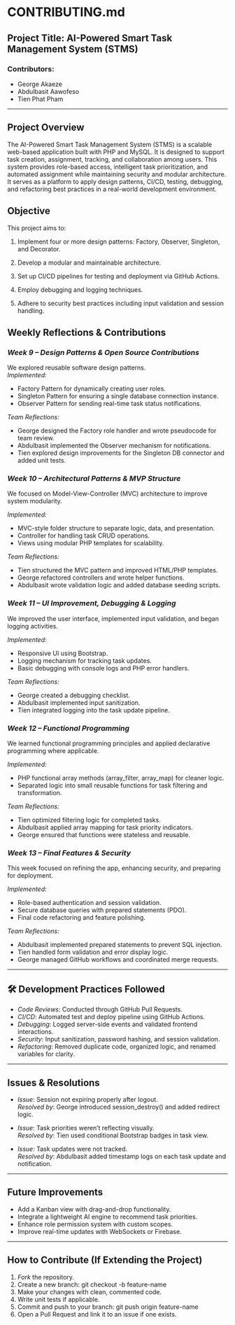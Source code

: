# CONTRIBUTING.md

## Project Title: AI-Powered Smart Task Management System (STMS)

### Contributors:
- George Akaeze  
- Abdulbasit Aawofeso  
- Tien Phat Pham

---

## Project Overview

The AI-Powered Smart Task Management System (STMS) is a scalable web-based application built with PHP and MySQL. It is designed to support task creation, assignment, tracking, and collaboration among users. This system provides role-based access, intelligent task prioritization, and automated assignment while maintaining security and modular architecture. It serves as a platform to apply design patterns, CI/CD, testing, debugging, and refactoring best practices in a real-world development environment.

## Objective
This project aims to:

1. Implement four or more design patterns: Factory, Observer, Singleton, and Decorator.

2. Develop a modular and maintainable architecture.

3. Set up CI/CD pipelines for testing and deployment via GitHub Actions.

4. Employ debugging and logging techniques.

5. Adhere to security best practices including input validation and session handling.



## Weekly Reflections & Contributions

### *Week 9 – Design Patterns & Open Source Contributions*
We explored reusable software design patterns.  
*Implemented:*
- Factory Pattern for dynamically creating user roles.
- Singleton Pattern for ensuring a single database connection instance.
- Observer Pattern for sending real-time task status notifications.

*Team Reflections:*
- George designed the Factory role handler and wrote pseudocode for team review.
- Abdulbasit implemented the Observer mechanism for notifications.
- Tien explored design improvements for the Singleton DB connector and added unit tests.

### *Week 10 – Architectural Patterns & MVP Structure*
We focused on Model-View-Controller (MVC) architecture to improve system modularity.

*Implemented:*
- MVC-style folder structure to separate logic, data, and presentation.
- Controller for handling task CRUD operations.
- Views using modular PHP templates for scalability.

*Team Reflections:*
- Tien structured the MVC pattern and improved HTML/PHP templates.
- George refactored controllers and wrote helper functions.
- Abdulbasit wrote validation logic and added database seeding scripts.

### *Week 11 – UI Improvement, Debugging & Logging*
We improved the user interface, implemented input validation, and began logging activities.

*Implemented:*
- Responsive UI using Bootstrap.
- Logging mechanism for tracking task updates.
- Basic debugging with console logs and PHP error handlers.

*Team Reflections:*
- George created a debugging checklist.
- Abdulbasit implemented input sanitization.
- Tien integrated logging into the task update pipeline.

### *Week 12 – Functional Programming*
We learned functional programming principles and applied declarative programming where applicable.

*Implemented:*
- PHP functional array methods (array_filter, array_map) for cleaner logic.
- Separated logic into small reusable functions for task filtering and transformation.

*Team Reflections:*
- Tien optimized filtering logic for completed tasks.
- Abdulbasit applied array mapping for task priority indicators.
- George ensured that functions were stateless and reusable.

### *Week 13 – Final Features & Security*
This week focused on refining the app, enhancing security, and preparing for deployment.

*Implemented:*
- Role-based authentication and session validation.
- Secure database queries with prepared statements (PDO).
- Final code refactoring and feature polishing.

*Team Reflections:*
- Abdulbasit implemented prepared statements to prevent SQL injection.
- Tien handled form validation and error display logic.
- George managed GitHub workflows and coordinated merge requests.

---

## 🛠️ Development Practices Followed
- *Code Reviews*: Conducted through GitHub Pull Requests.
- *CI/CD*: Automated test and deploy pipeline using GitHub Actions.
- *Debugging*: Logged server-side events and validated frontend interactions.
- *Security*: Input sanitization, password hashing, and session validation.
- *Refactoring*: Removed duplicate code, organized logic, and renamed variables for clarity.

---

##  Issues & Resolutions

- *Issue*: Session not expiring properly after logout.  
  *Resolved by*: George introduced session_destroy() and added redirect logic.

- *Issue*: Task priorities weren’t reflecting visually.  
  *Resolved by*: Tien used conditional Bootstrap badges in task view.

- *Issue*: Task updates were not tracked.  
  *Resolved by*: Abdulbasit added timestamp logs on each task update and notification.

---

##  Future Improvements
- Add a Kanban view with drag-and-drop functionality.
- Integrate a lightweight AI engine to recommend task priorities.
- Enhance role permission system with custom scopes.
- Improve real-time updates with WebSockets or Firebase.

---

##  How to Contribute (If Extending the Project)
1. *Fork* the repository.
2. Create a new branch: git checkout -b feature-name
3. Make your changes with clean, commented code.
4. Write unit tests if applicable.
5. Commit and push to your branch: git push origin feature-name
6. Open a Pull Request and link it to an issue if one exists.